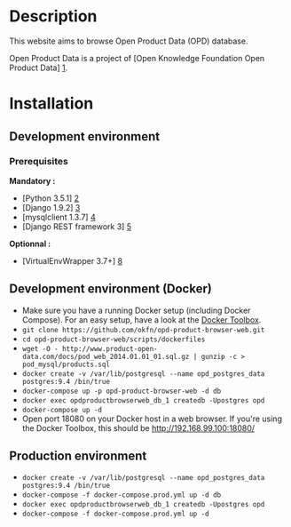 # Description

This website aims to browse Open Product Data (OPD) database.

Open Product Data is a project of [Open Knowledge Foundation Open Product Data] [1].

[1]: <http://product.okfn.org> "OKFN Open Product Data website"

# Installation

## Development environment

### Prerequisites

**Mandatory :**

* [Python 3.5.1] [2]
* [Django 1.9.2] [3]
* [mysqlclient 1.3.7] [4]
* [Django REST framework 3] [5]

[2]: <http://www.python.org/getit/> "Python install documentation"
[3]: <https://www.djangoproject.com/download/> "How to get Django"
[4]: <http://www.lfd.uci.edu/~gohlke/pythonlibs/#mysqlclient> "Unofficial Windows Binaries for Python Extension Packages"
[5]: <http://www.django-rest-framework.org/#installation> "Django REST framework - Installation"

**Optionnal :**

* [VirtualEnvWrapper 3.7+] [8]

[8]: <http://virtualenvwrapper.readthedocs.org/en/latest/install.html#basic-installation> "VirtualEnvWrapper install documentation"


## Development environment (Docker)

* Make sure you have a running Docker setup (including Docker Compose). For an easy setup, have a look at the [Docker Toolbox](https://www.docker.com/products/docker-toolbox).
* `git clone https://github.com/okfn/opd-product-browser-web.git`
* `cd opd-product-browser-web/scripts/dockerfiles`
* `wget -O - http://www.product-open-data.com/docs/pod_web_2014.01.01_01.sql.gz | gunzip -c > pod_mysql/products.sql`
* `docker create -v /var/lib/postgresql --name opd_postgres_data postgres:9.4 /bin/true`
* `docker-compose up -p opd-product-browser-web -d db`
* `docker exec opdproductbrowserweb_db_1 createdb -Upostgres opd`
* `docker-compose up -d`
* Open port 18080 on your Docker host in a web browser. If you're using the Docker Toolbox, this should be http://192.168.99.100:18080/


## Production environment

* `docker create -v /var/lib/postgresql --name opd_postgres_data postgres:9.4 /bin/true`
* `docker-compose -f docker-compose.prod.yml up -d db`
* `docker exec opdproductbrowserweb_db_1 createdb -Upostgres opd`
* `docker-compose -f docker-compose.prod.yml up -d`
